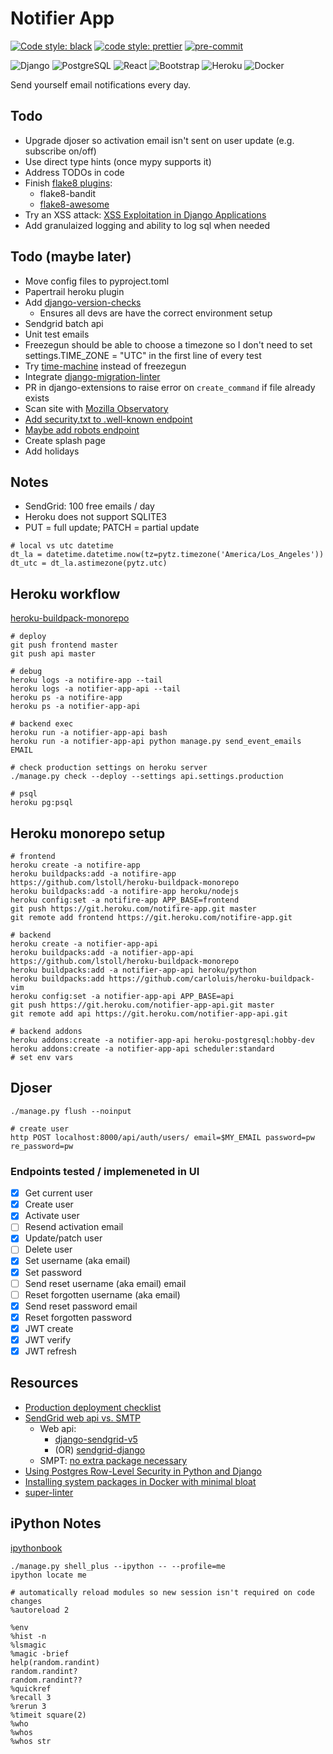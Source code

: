 # Notifier App

[![Code style: black](https://img.shields.io/badge/code%20style-black-000000.svg?style=for-the-badge)](https://github.com/psf/black)
[![code style: prettier](https://img.shields.io/badge/code_style-prettier-ff69b4.svg?style=for-the-badge)](https://github.com/prettier/prettier)
[![pre-commit](https://img.shields.io/badge/pre--commit-enabled-brightgreen?logo=pre-commit&style=for-the-badge)](https://github.com/pre-commit/pre-commit)

![Django](https://img.shields.io/badge/-Django-092E20?logo=Django&style=for-the-badge)
![PostgreSQL](https://img.shields.io/badge/postgres-%23316192.svg?logo=postgresql&style=for-the-badge)
![React](https://img.shields.io/badge/react%20-%2320232a.svg?logo=react&style=for-the-badge)
![Bootstrap](https://img.shields.io/badge/-Bootstrap-563D7C?logo=bootstrap&style=for-the-badge)
![Heroku](https://img.shields.io/badge/heroku%20-%23430098.svg?logo=heroku&style=for-the-badge)
![Docker](https://img.shields.io/badge/docker%20-%230db7ed.svg?logo=docker&logoColor=white&style=for-the-badge)

Send yourself email notifications every day.

## Todo

- Upgrade djoser so activation email isn't sent on user update (e.g. subscribe on/off)
- Use direct type hints (once mypy supports it)
- Address TODOs in code
- Finish [flake8 plugins](https://dev.to/bowmanjd/some-flake8-plugins-for-python-linting-107h):
  - flake8-bandit
  - [flake8-awesome](https://github.com/afonasev/flake8-awesome)
- Try an XSS attack: [XSS Exploitation in Django Applications](https://tonybaloney.github.io/posts/xss-exploitation-in-django.html)
- Add granulaized logging and ability to log sql when needed

## Todo (maybe later)

- Move config files to pyproject.toml
- Papertrail heroku plugin
- Add [django-version-checks](https://github.com/adamchainz/django-version-checks)
  - Ensures all devs are have the correct environment setup
- Sendgrid batch api
- Unit test emails
- Freezegun should be able to choose a timezone
  so I don't need to set settings.TIME_ZONE = "UTC" in the first line of every test
- Try [time-machine](https://github.com/adamchainz/time-machine) instead of freezegun
- Integrate [django-migration-linter](https://github.com/3YOURMIND/django-migration-linter)
- PR in django-extensions to raise error on `create_command` if file already exists
- Scan site with [Mozilla Observatory](https://observatory.mozilla.org/)
- [Add security.txt to .well-known endpoint](https://adamj.eu/tech/2020/06/28/how-to-add-a-well-known-url-to-your-django-site/)
- [Maybe add robots endpoint](https://adamj.eu/tech/2020/02/10/robots-txt/)
- Create splash page
- Add holidays

## Notes

- SendGrid: 100 free emails / day
- Heroku does not support SQLITE3
- PUT = full update; PATCH = partial update

```
# local vs utc datetime
dt_la = datetime.datetime.now(tz=pytz.timezone('America/Los_Angeles'))
dt_utc = dt_la.astimezone(pytz.utc)
```

## Heroku workflow

[heroku-buildpack-monorepo](https://elements.heroku.com/buildpacks/lstoll/heroku-buildpack-monorepo)

```
# deploy
git push frontend master
git push api master

# debug
heroku logs -a notifire-app --tail
heroku logs -a notifier-app-api --tail
heroku ps -a notifire-app
heroku ps -a notifier-app-api

# backend exec
heroku run -a notifier-app-api bash
heroku run -a notifier-app-api python manage.py send_event_emails EMAIL

# check production settings on heroku server
./manage.py check --deploy --settings api.settings.production

# psql
heroku pg:psql
```

## Heroku monorepo setup

```
# frontend
heroku create -a notifire-app
heroku buildpacks:add -a notifire-app https://github.com/lstoll/heroku-buildpack-monorepo
heroku buildpacks:add -a notifire-app heroku/nodejs
heroku config:set -a notifire-app APP_BASE=frontend
git push https://git.heroku.com/notifire-app.git master
git remote add frontend https://git.heroku.com/notifire-app.git

# backend
heroku create -a notifier-app-api
heroku buildpacks:add -a notifier-app-api https://github.com/lstoll/heroku-buildpack-monorepo
heroku buildpacks:add -a notifier-app-api heroku/python
heroku buildpacks:add https://github.com/carloluis/heroku-buildpack-vim
heroku config:set -a notifier-app-api APP_BASE=api
git push https://git.heroku.com/notifier-app-api.git master
git remote add api https://git.heroku.com/notifier-app-api.git

# backend addons
heroku addons:create -a notifier-app-api heroku-postgresql:hobby-dev
heroku addons:create -a notifier-app-api scheduler:standard
# set env vars
```

## Djoser

```
./manage.py flush --noinput

# create user
http POST localhost:8000/api/auth/users/ email=$MY_EMAIL password=pw re_password=pw
```

### Endpoints tested / implemeneted in UI

- [x] Get current user
- [x] Create user
- [x] Activate user
- [ ] Resend activation email
- [x] Update/patch user
- [ ] Delete user
- [x] Set username (aka email)
- [x] Set password
- [ ] Send reset username (aka email) email
- [ ] Reset forgotten username (aka email)
- [x] Send reset password email
- [x] Reset forgotten password
- [x] JWT create
- [x] JWT verify
- [x] JWT refresh

## Resources

- [Production deployment checklist](https://testdriven.io/blog/production-django-deployments-on-heroku/)
- [SendGrid web api vs. SMTP](https://sendgrid.com/blog/web-api-or-smtp-relay-how-should-you-send-your-mail/)
  - Web api:
    - [django-sendgrid-v5](https://github.com/sklarsa/django-sendgrid-v5)
    - (OR) [sendgrid-django](https://github.com/elbuo8/sendgrid-django)
  - SMPT: [no extra package necessary](https://sendgrid.com/docs/for-developers/sending-email/django/)
- [Using Postgres Row-Level Security in Python and Django](https://pganalyze.com/blog/postgres-row-level-security-django-python)
- [Installing system packages in Docker with minimal bloat](https://pythonspeed.com/articles/system-packages-docker/)
- [super-linter](https://github.com/github/super-linter)

## iPython Notes

[ipythonbook](https://ipythonbook.com/)

```
./manage.py shell_plus --ipython -- --profile=me
ipython locate me

# automatically reload modules so new session isn't required on code changes
%autoreload 2

%env
%hist -n
%lsmagic
%magic -brief
help(random.randint)
random.randint?
random.randint??
%quickref
%recall 3
%rerun 3
%timeit square(2)
%who
%whos
%whos str
```
